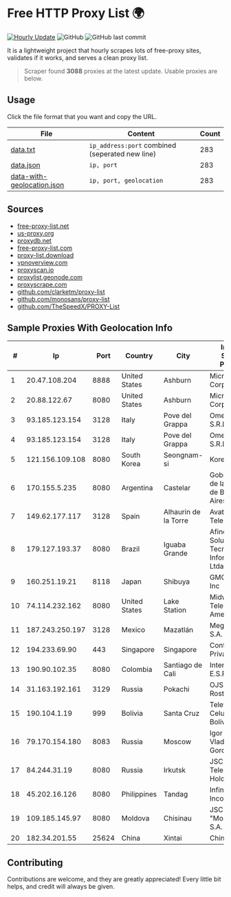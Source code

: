 
# Free HTTP Proxy List 🌍

[![Hourly Update](https://github.com/mertguvencli/http-proxy-list/actions/workflows/main.yml/badge.svg?branch=main)](https://github.com/mertguvencli/http-proxy-list/actions/workflows/main.yml)
![GitHub](https://img.shields.io/github/license/mertguvencli/http-proxy-list)
![GitHub last commit](https://img.shields.io/github/last-commit/mertguvencli/http-proxy-list)

It is a lightweight project that hourly scrapes lots of free-proxy sites, validates if it works, and serves a clean proxy list.


> Scraper found **3088** proxies at the latest update. Usable proxies are below.

## Usage

Click the file format that you want and copy the URL.


|File|Content|Count|
|----|-------|-----|
|[data.txt](https://raw.githubusercontent.com/mertguvencli/http-proxy-list/main/proxy-list/data.txt)|`ip_address:port` combined (seperated new line)|283|
|[data.json](https://raw.githubusercontent.com/mertguvencli/http-proxy-list/main/proxy-list/data.json)|`ip, port`|283|
|[data-with-geolocation.json](https://raw.githubusercontent.com/mertguvencli/http-proxy-list/main/proxy-list/data-with-geolocation.json)|`ip, port, geolocation`|283|

## Sources

* [free-proxy-list.net](https://free-proxy-list.net)
* [us-proxy.org](https://www.us-proxy.org)
* [proxydb.net](http://proxydb.net)
* [free-proxy-list.com](https://free-proxy-list.com/?page=&port=&type%5B%5D=http&type%5B%5D=https&up_time=0&search=Search)
* [proxy-list.download](https://www.proxy-list.download/HTTP)
* [vpnoverview.com](https://vpnoverview.com/privacy/anonymous-browsing/free-proxy-servers)
* [proxyscan.io](https://www.proxyscan.io)
* [proxylist.geonode.com](https://proxylist.geonode.com/api/proxy-list?limit=300&page=1&sort_by=lastChecked&sort_type=desc&protocols=http,https)
* [proxyscrape.com](https://api.proxyscrape.com/v2/?request=displayproxies&protocol=http&timeout=10000&country=all&ssl=all&anonymity=all)
* [github.com/clarketm/proxy-list](https://raw.githubusercontent.com/clarketm/proxy-list/master/proxy-list-raw.txt)
* [github.com/monosans/proxy-list](https://raw.githubusercontent.com/monosans/proxy-list/main/proxies/http.txt)
* [github.com/TheSpeedX/PROXY-List](https://raw.githubusercontent.com/TheSpeedX/PROXY-List/master/http.txt)


## Sample Proxies With Geolocation Info

|#|Ip|Port|Country|City|Internet Service Provider|
|-|--|----|-------|----|-------------------------|
|1|20.47.108.204|8888|United States|Ashburn|Microsoft Corporation|
|2|20.88.122.67|8080|United States|Ashburn|Microsoft Corporation|
|3|93.185.123.154|3128|Italy|Pove del Grappa|Omegacom S.R.L.S.|
|4|93.185.123.154|3128|Italy|Pove del Grappa|Omegacom S.R.L.S.|
|5|121.156.109.108|8080|South Korea|Seongnam-si|Korea Telecom|
|6|170.155.5.235|8080|Argentina|Castelar|Gobernacion de la Provincia de Buenos Aires|
|7|149.62.177.117|3128|Spain|Alhaurin de la Torre|Avatel Telecom|
|8|179.127.193.37|8080|Brazil|Iguaba Grande|Afinet Solucoes EM Tecnologia DA Informacao Ltda|
|9|160.251.19.21|8118|Japan|Shibuya|GMO Internet, Inc|
|10|74.114.232.162|8080|United States|Lake Station|Midwest Telecom of America, Inc|
|11|187.243.250.197|3128|Mexico|Mazatlán|Mega Cable, S.A. de C.V.|
|12|194.233.69.90|443|Singapore|Singapore|Contabo Asia Private Limited|
|13|190.90.102.35|8080|Colombia|Santiago de Cali|Internexa S.a. E.S.P|
|14|31.163.192.161|3129|Russia|Pokachi|OJSC Rostelecom|
|15|190.104.1.19|999|Bolivia|Santa Cruz|Telefónica Celular de Bolivia S.A.|
|16|79.170.154.180|8083|Russia|Moscow|Igor Vladimirovich Gorodkov|
|17|84.244.31.19|8080|Russia|Irkutsk|JSC "ER-Telecom Holding"|
|18|45.202.16.126|8080|Philippines|Tandag|Infinivan Incorporated|
|19|109.185.145.97|8080|Moldova|Chisinau|JSC "Moldtelecom" S.A.|
|20|182.34.201.55|25624|China|Xintai|Chinanet|



## Contributing

Contributions are welcome, and they are greatly appreciated! Every
little bit helps, and credit will always be given.

